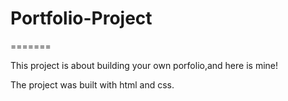 # Portfolio-Project
=======

 This project is about building your own porfolio,and here is mine! 

  The project was built with html and css.

